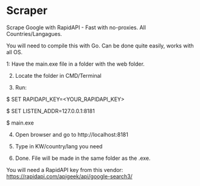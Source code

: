 # Scraper
Scrape Google with RapidAPI - Fast with no-proxies. All Countries/Langagues.

You will need to compile this with Go. Can be done quite easily, works with all OS.

1: Have the main.exe file in a folder with the web folder.

2. Locate the folder in CMD/Terminal

3. Run:

$ SET RAPIDAPI_KEY=<YOUR_RAPIDAPI_KEY>

$ SET LISTEN_ADDR=127.0.0.1:8181 

$ main.exe

4. Open browser and go to http://localhost:8181

5. Type in KW/country/lang you need

6. Done. File will be made in the same folder as the .exe.

You will need a RapidAPI key from this vendor: https://rapidapi.com/apigeek/api/google-search3/
